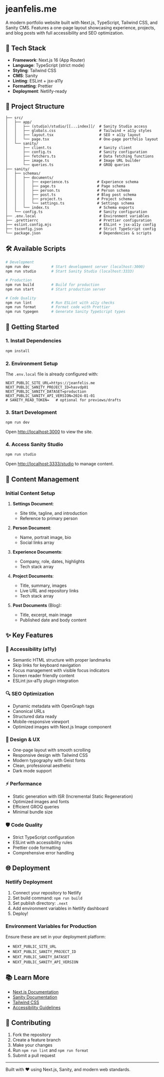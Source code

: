 # jeanfelis.me

A modern portfolio website built with Next.js, TypeScript, Tailwind CSS, and Sanity CMS. Features a one-page layout showcasing experience, projects, and blog posts with full accessibility and SEO optimization.

## 🚀 Tech Stack

- **Framework**: Next.js 16 (App Router)
- **Language**: TypeScript (strict mode)
- **Styling**: Tailwind CSS
- **CMS**: Sanity
- **Linting**: ESLint + jsx-a11y
- **Formatting**: Prettier
- **Deployment**: Netlify-ready

## 📁 Project Structure

```
├── src/
│   ├── app/
│   │   ├── (studio)/studio/[[...index]]/  # Sanity Studio access
│   │   ├── globals.css                    # Tailwind + a11y styles
│   │   ├── layout.tsx                     # SEO + a11y layout
│   │   └── page.tsx                       # One-page portfolio layout
│   └── sanity/
│       ├── client.ts                      # Sanity client
│       ├── config.ts                      # Sanity configuration
│       ├── fetchers.ts                    # Data fetching functions
│       ├── image.ts                       # Image URL builder
│       └── queries.ts                     # GROQ queries
├── sanity/
│   ├── schemas/
│   │   ├── documents/
│   │   │   ├── experience.ts             # Experience schema
│   │   │   ├── page.ts                   # Page schema
│   │   │   ├── person.ts                 # Person schema
│   │   │   ├── post.ts                   # Blog post schema
│   │   │   ├── project.ts                # Project schema
│   │   │   └── settings.ts               # Settings schema
│   │   └── index.ts                       # Schema exports
│   └── config.ts                          # Sanity configuration
├── .env.local                             # Environment variables
├── .prettierrc                            # Prettier configuration
├── eslint.config.mjs                      # ESLint + jsx-a11y config
├── tsconfig.json                          # Strict TypeScript config
└── package.json                           # Dependencies & scripts
```

## 🛠️ Available Scripts

```bash
# Development
npm run dev          # Start development server (localhost:3000)
npm run studio       # Start Sanity Studio (localhost:3333)

# Production
npm run build        # Build for production
npm run start        # Start production server

# Code Quality
npm run lint         # Run ESLint with a11y checks
npm run format       # Format code with Prettier
npm run typegen      # Generate Sanity TypeScript types
```

## 🚀 Getting Started

### 1. Install Dependencies

```bash
npm install
```

### 2. Environment Setup

The `.env.local` file is already configured with:

```env
NEXT_PUBLIC_SITE_URL=https://jeanfelis.me
NEXT_PUBLIC_SANITY_PROJECT_ID=hasvdp01
NEXT_PUBLIC_SANITY_DATASET=production
NEXT_PUBLIC_SANITY_API_VERSION=2024-01-01
# SANITY_READ_TOKEN=   # optional for previews/drafts
```

### 3. Start Development

```bash
npm run dev
```

Open [http://localhost:3000](http://localhost:3000) to view the site.

### 4. Access Sanity Studio

```bash
npm run studio
```

Open [http://localhost:3333/studio](http://localhost:3333/studio) to manage content.

## 📝 Content Management

### Initial Content Setup

1. **Settings Document**:
   - Site title, tagline, and introduction
   - Reference to primary person

2. **Person Document**:
   - Name, portrait image, bio
   - Social links array

3. **Experience Documents**:
   - Company, role, dates, highlights
   - Tech stack array

4. **Project Documents**:
   - Title, summary, images
   - Live URL and repository links
   - Tech stack array

5. **Post Documents** (Blog):
   - Title, excerpt, main image
   - Published date and body content

## ✨ Key Features

### 🎯 Accessibility (a11y)
- Semantic HTML structure with proper landmarks
- Skip links for keyboard navigation
- Focus management with visible focus indicators
- Screen reader friendly content
- ESLint jsx-a11y plugin integration

### 🔍 SEO Optimization
- Dynamic metadata with OpenGraph tags
- Canonical URLs
- Structured data ready
- Mobile-responsive viewport
- Optimized images with Next.js Image component

### 🎨 Design & UX
- One-page layout with smooth scrolling
- Responsive design with Tailwind CSS
- Modern typography with Geist fonts
- Clean, professional aesthetic
- Dark mode support

### ⚡ Performance
- Static generation with ISR (Incremental Static Regeneration)
- Optimized images and fonts
- Efficient GROQ queries
- Minimal bundle size

### 🛡️ Code Quality
- Strict TypeScript configuration
- ESLint with accessibility rules
- Prettier code formatting
- Comprehensive error handling

## 🌐 Deployment

### Netlify Deployment

1. Connect your repository to Netlify
2. Set build command: `npm run build`
3. Set publish directory: `.next`
4. Add environment variables in Netlify dashboard
5. Deploy!

### Environment Variables for Production

Ensure these are set in your deployment platform:

- `NEXT_PUBLIC_SITE_URL`
- `NEXT_PUBLIC_SANITY_PROJECT_ID`
- `NEXT_PUBLIC_SANITY_DATASET`
- `NEXT_PUBLIC_SANITY_API_VERSION`

## 📚 Learn More

- [Next.js Documentation](https://nextjs.org/docs)
- [Sanity Documentation](https://www.sanity.io/docs)
- [Tailwind CSS](https://tailwindcss.com/docs)
- [Accessibility Guidelines](https://www.w3.org/WAI/WCAG21/quickref/)

## 🤝 Contributing

1. Fork the repository
2. Create a feature branch
3. Make your changes
4. Run `npm run lint` and `npm run format`
5. Submit a pull request

---

Built with ❤️ using Next.js, Sanity, and modern web standards.
